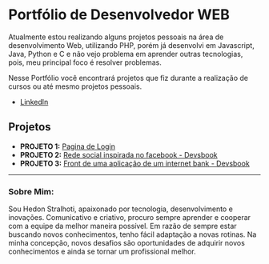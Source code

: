 # Portfólio de Desenvolvedor WEB

Atualmente estou realizando alguns projetos pessoais na área de desenvolvimento Web, utilizando PHP, porém já desenvolvi em Javascript, Java, Python e C e não vejo problema em aprender outras tecnologias, pois, meu principal foco é resolver problemas.


Nesse Portfólio você encontrará projetos que fiz durante a realização de cursos ou até mesmo projetos pessoais.


* [LinkedIn](https://www.linkedin.com/in/hedon-stralhoti-33a36a9b/)

## Projetos 

* **PROJETO 1:** [Pagina de Login](https://github.com/Hedonstralhoti/Sistema-de-login)
* **PROJETO 2:** [Rede social inspirada no facebook - Devsbook](https://github.com/Hedonstralhoti/Devsbook)
* **PROJETO 3:** [Front de uma aplicação de um internet bank - Devsbook](https://github.com/Hedonstralhoti/bytebank)

---

### Sobre Mim:

Sou Hedon Stralhoti, apaixonado por tecnologia, desenvolvimento e inovações. Comunicativo e criativo, procuro sempre aprender e cooperar com a equipe da melhor maneira possível. Em razão de sempre estar buscando novos conhecimentos, tenho fácil adaptação a novas rotinas. Na minha concepção, novos desafios são oportunidades de adquirir novos conhecimentos e ainda se tornar um profissional melhor.


